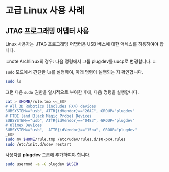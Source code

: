 # 고급 Linux 사용 사례

## JTAG 프로그래밍 어댑터 사용

Linux 사용자는 JTAG 프로그래밍 어댑터용 USB 버스에 대한 액세스를 허용하여야 합니다.

:::note
Archlinux의 경우: 다음 명령에서 그룹 plugdev를 uucp로 변경합니다.
:::

`sudo` 모드에서 간단한 `ls`를 실행하여, 아래 명령이 실행되는 지 확인합니다.

```sh
sudo ls
```

그런 다음 `sudo` 권한을 일시적으로 부여한 후에, 다음 명령을 실행합니다.

```sh
cat > $HOME/rule.tmp <<_EOF
# All 3D Robotics (includes PX4) devices
SUBSYSTEM=="usb", ATTR{idVendor}=="26AC", GROUP="plugdev"
# FTDI (and Black Magic Probe) Devices
SUBSYSTEM=="usb", ATTR{idVendor}=="0483", GROUP="plugdev"
# Olimex Devices
SUBSYSTEM=="usb",  ATTR{idVendor}=="15ba", GROUP="plugdev"
_EOF
sudo mv $HOME/rule.tmp /etc/udev/rules.d/10-px4.rules
sudo /etc/init.d/udev restart
```

사용자를 **plugdev** 그룹에 추가하여야 합니다.

```sh
sudo usermod -a -G plugdev $USER
```
